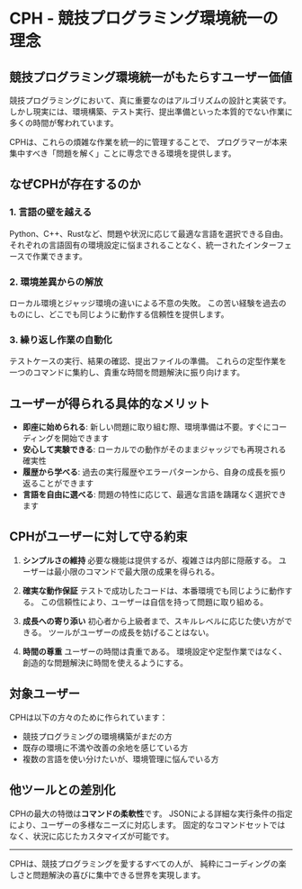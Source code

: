# CPH - 競技プログラミング環境統一の理念

## 競技プログラミング環境統一がもたらすユーザー価値

競技プログラミングにおいて、真に重要なのはアルゴリズムの設計と実装です。
しかし現実には、環境構築、テスト実行、提出準備といった本質的でない作業に多くの時間が奪われています。

CPHは、これらの煩雑な作業を統一的に管理することで、
プログラマーが本来集中すべき「問題を解く」ことに専念できる環境を提供します。

## なぜCPHが存在するのか

### 1. 言語の壁を越える
Python、C++、Rustなど、問題や状況に応じて最適な言語を選択できる自由。
それぞれの言語固有の環境設定に悩まされることなく、統一されたインターフェースで作業できます。

### 2. 環境差異からの解放
ローカル環境とジャッジ環境の違いによる不意の失敗。
この苦い経験を過去のものにし、どこでも同じように動作する信頼性を提供します。

### 3. 繰り返し作業の自動化
テストケースの実行、結果の確認、提出ファイルの準備。
これらの定型作業を一つのコマンドに集約し、貴重な時間を問題解決に振り向けます。

## ユーザーが得られる具体的なメリット

- **即座に始められる**: 新しい問題に取り組む際、環境準備は不要。すぐにコーディングを開始できます
- **安心して実験できる**: ローカルでの動作がそのままジャッジでも再現される確実性
- **履歴から学べる**: 過去の実行履歴やエラーパターンから、自身の成長を振り返ることができます
- **言語を自由に選べる**: 問題の特性に応じて、最適な言語を躊躇なく選択できます

## CPHがユーザーに対して守る約束

1. **シンプルさの維持**
   必要な機能は提供するが、複雑さは内部に隠蔽する。
   ユーザーは最小限のコマンドで最大限の成果を得られる。

2. **確実な動作保証**
   テストで成功したコードは、本番環境でも同じように動作する。
   この信頼性により、ユーザーは自信を持って問題に取り組める。

3. **成長への寄り添い**
   初心者から上級者まで、スキルレベルに応じた使い方ができる。
   ツールがユーザーの成長を妨げることはない。

4. **時間の尊重**
   ユーザーの時間は貴重である。
   環境設定や定型作業ではなく、創造的な問題解決に時間を使えるようにする。

## 対象ユーザー

CPHは以下の方々のために作られています：
- 競技プログラミングの環境構築がまだの方
- 既存の環境に不満や改善の余地を感じている方
- 複数の言語を使い分けたいが、環境管理に悩んでいる方

## 他ツールとの差別化

CPHの最大の特徴は**コマンドの柔軟性**です。
JSONによる詳細な実行条件の指定により、ユーザーの多様なニーズに対応します。
固定的なコマンドセットではなく、状況に応じたカスタマイズが可能です。

---

CPHは、競技プログラミングを愛するすべての人が、
純粋にコーディングの楽しさと問題解決の喜びに集中できる世界を実現します。